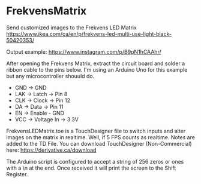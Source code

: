 # FrekvensMatrix
Send customized images to the Frekvens LED Matrix
https://www.ikea.com/ca/en/p/frekvens-led-multi-use-light-black-50420353/

Output example: https://www.instagram.com/p/B9pN1hCAAhr/

After opening the Frekvens Matrix, extract the circuit board and solder a ribbon cable to the pins below. I'm using an Arduino Uno for this example but any microcontroller shouuld do.

- GND -> GND
- LAK -> Latch -> Pin 8
- CLK -> Clock -> Pin 12
- DA -> Data -> Pin 11
- EN -> Enable - GND
- VCC -> Voltage In -> 3.3V

FrekvensLEDMatrix.toe is a TouchDesigner file to switch inputs and alter images on the matrix in realtime. Well, if 5 FPS counts as realtime. Notes are added to the TD File. You can download TouchDesigner (Non-Commercial) here: https://derivative.ca/download

The Arduino script is configured to accept a string of 256 zeros or ones with a \n at the end. Once received it will print the screen to the Shift Register. 
